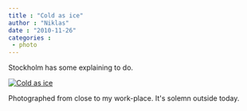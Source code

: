 ```yaml
---
title : "Cold as ice"
author : "Niklas"
date : "2010-11-26"
categories : 
 - photo
---
```


Stockholm has some explaining to do.

[![Cold as ice](http://farm5.static.flickr.com/4086/5208359473_5610301a60.jpg)](http://www.flickr.com/photos/pivic/5208359473)

Photographed from close to my work-place. It's solemn outside today.
